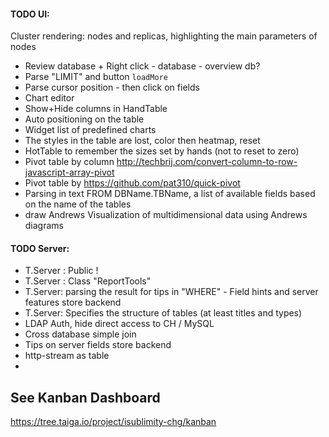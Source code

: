 #### TODO UI:

Cluster rendering: nodes and replicas, highlighting the main parameters of nodes


* Review database  + Right click - database - overview db?
* Parse "LIMIT" and button `loadMore`
* Parse cursor position - then click on fields
* Chart editor
* Show+Hide columns in HandTable
* Auto positioning on the table
* Widget list of predefined charts
* The styles in the table are lost, color then heatmap, reset
* HotTable to remember the sizes set by hands (not to reset to zero)
* Pivot table by column http://techbrij.com/convert-column-to-row-javascript-array-pivot
* Pivot table by https://github.com/pat310/quick-pivot
* Parsing in text FROM DBName.TBName, a list of available fields based on the name of the tables
* draw Andrews Visualization of multidimensional data using Andrews diagrams


#### TODO Server:
* T.Server : Public !
* T.Server : Class "ReportTools"
* T.Server: parsing the result for tips in "WHERE" - Field hints and server features store backend
* T.Server: Specifies the structure of tables (at least titles and types)
* LDAP Auth, hide direct access to CH / MySQL
* Cross database simple join
* Tips on server fields store backend
* http-stream as table
*



## See Kanban Dashboard

https://tree.taiga.io/project/isublimity-chg/kanban

